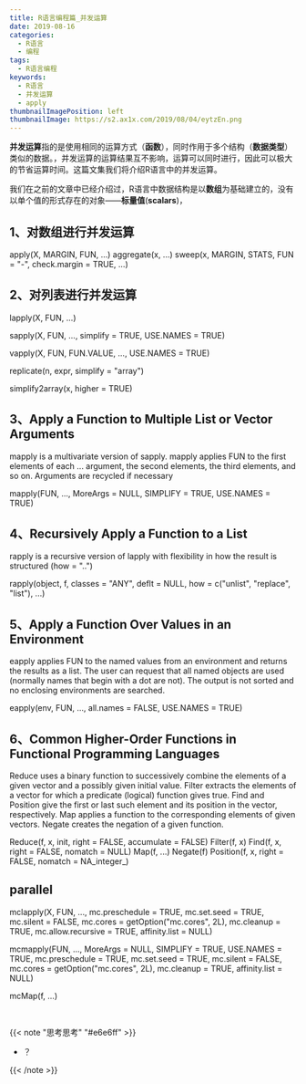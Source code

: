 ```yaml
---
title: R语言编程篇_并发运算
date: 2019-08-16
categories:
  - R语言
  - 编程
tags:
  - R语言编程
keywords:
  - R语言
  - 并发运算
  - apply
thumbnailImagePosition: left
thumbnailImage: https://s2.ax1x.com/2019/08/04/eytzEn.png
---
```


**并发运算**指的是使用相同的运算方式（**函数**），同时作用于多个结构（**数据类型**）类似的数据。，并发运算的运算结果互不影响，运算可以同时进行，因此可以极大的节省运算时间。这篇文集我们将介绍R语言中的并发运算。

<!--more-->

<!-- toc -->

我们在之前的文章中已经介绍过，R语言中数据结构是以**数组**为基础建立的，没有以单个值的形式存在的对象——**标量值**(**scalars**)，

## 1、对数组进行并发运算

apply(X, MARGIN, FUN, ...)
aggregate(x, ...)
sweep(x, MARGIN, STATS, FUN = "-", check.margin = TRUE, ...)

## 2、对列表进行并发运算

lapply(X, FUN, ...)

sapply(X, FUN, ..., simplify = TRUE, USE.NAMES = TRUE)

vapply(X, FUN, FUN.VALUE, ..., USE.NAMES = TRUE)

replicate(n, expr, simplify = "array")

simplify2array(x, higher = TRUE)


## 3、Apply a Function to Multiple List or Vector Arguments

mapply is a multivariate version of sapply. mapply applies FUN to the first elements of each ... argument, the second elements, the third elements, and so on. Arguments are recycled if necessary

mapply(FUN, ..., MoreArgs = NULL, SIMPLIFY = TRUE,
       USE.NAMES = TRUE)



## 4、Recursively Apply a Function to a List


rapply is a recursive version of lapply with flexibility in how the result is structured (how = "..")

rapply(object, f, classes = "ANY", deflt = NULL,
       how = c("unlist", "replace", "list"), ...)


## 5、Apply a Function Over Values in an Environment

eapply applies FUN to the named values from an environment and returns the results as a list. The user can request that all named objects are used (normally names that begin with a dot are not). The output is not sorted and no enclosing environments are searched.

eapply(env, FUN, ..., all.names = FALSE, USE.NAMES = TRUE)


## 6、Common Higher-Order Functions in Functional Programming Languages

Reduce uses a binary function to successively combine the elements of a given vector and a possibly given initial value. Filter extracts the elements of a vector for which a predicate (logical) function gives true. Find and Position give the first or last such element and its position in the vector, respectively. Map applies a function to the corresponding elements of given vectors. Negate creates the negation of a given function.

Reduce(f, x, init, right = FALSE, accumulate = FALSE)
Filter(f, x)
Find(f, x, right = FALSE, nomatch = NULL)
Map(f, ...)
Negate(f)
Position(f, x, right = FALSE, nomatch = NA_integer_)



## parallel

mclapply(X, FUN, ...,
         mc.preschedule = TRUE, mc.set.seed = TRUE,
         mc.silent = FALSE, mc.cores = getOption("mc.cores", 2L),
         mc.cleanup = TRUE, mc.allow.recursive = TRUE, affinity.list = NULL)

mcmapply(FUN, ...,
         MoreArgs = NULL, SIMPLIFY = TRUE, USE.NAMES = TRUE,
         mc.preschedule = TRUE, mc.set.seed = TRUE,
         mc.silent = FALSE, mc.cores = getOption("mc.cores", 2L),
         mc.cleanup = TRUE, affinity.list = NULL)

mcMap(f, ...)

<br>

{{< note "思考思考" "#e6e6ff" >}}
- ？

{{< /note >}}

<br>
